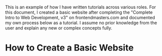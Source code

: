 This is an example of how I have written tutorials across various roles. For this document, I created a basic website after completing the "Complete Intro to Web Development, v3" on frontendmasters.com and documented my own process below as a tutorial. I assume no prior knowledge from the user and explain any new or complex concepts fully.

# How to Create a Basic Website